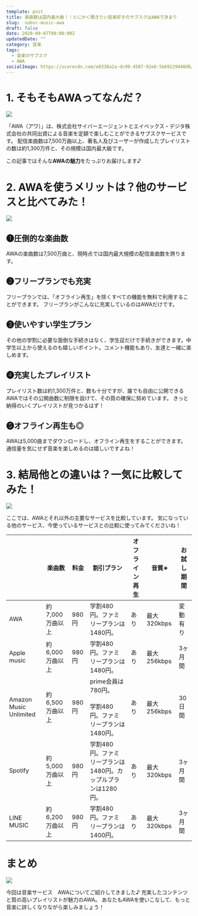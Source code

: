 ```yaml
---
template: post
title: 楽曲数は国内最大級！！とにかく聞きたい音楽好きのサブスクはAWAで決まり
slug:  subsc-music-awa
draft: false
date: 2020-09-07T09:00:00Z
updatedDate: ""
category: 音楽
tags:
  - 音楽のサブスク
  - AWA
socialImage: https://ucarecdn.com/e8330a2a-dc99-4587-92e6-5b69129440d6/
---
```



# 1. そもそもAWAってなんだ？

![](https://ucarecdn.com/0a537aef-f414-418f-b63e-c9d4a1b561e7/)

「AWA（アワ）」は、株式会社サイバーエージェントとエイベックス・デジタ株式会社の共同出資による音楽を定額で楽しむことができるサブスクサービスです。
配信楽曲数は7,500万曲以上、著名人及びユーザーが作成したプレイリストの数は約1,300万件と、その規模は国内最大級です。

この記事ではそんな**AWAの魅力**をたっぷりお届けします♪


# 2. AWAを使うメリットは？他のサービスと比べてみた！

![](https://ucarecdn.com/6712f5e5-b35e-4594-b070-9e657733e622/)

## ❶圧倒的な楽曲数
AWAの楽曲数は7,500万曲と、現時点では国内最大規模の配信楽曲数を誇ります。

## ❷フリープランでも充実
フリープランでは、「オフライン再生」を除くすべての機能を無料で利用することができます。
フリープランがこんなに充実しているのはAWAだけです。

## ❸使いやすい学生プラン
その他の学割に必要な面倒な手続きはなく、学生証だけで手続きができます。中学生以上から使えるのも嬉しいポイント。コメント機能もあり、友達と一緒に楽しめます。

## ❹充実したプレイリスト
プレイリスト数は約1,300万件と、数も十分ですが、誰でも自由に公開できるAWAではその公開曲数に制限を設けて、その質の確保に努めています。
きっと納得のいくプレイリストが見つかるはず！

## ❺オフライン再生も◎
AWAは5,000曲までダウンロードし、オフライン再生をすることができます。
通信量を気にせず音楽を楽しめるのは嬉しいですよね！


# 3. 結局他との違いは？一気に比較してみた！

![](https://ucarecdn.com/446ac1ff-a5a1-452c-b35b-dcd04427ed2b/)

ここでは、AWAとそれ以外の主要なサービスを比較しています。
気になっている他のサービス、今使っているサービスとの比較に使ってみてくださいね！

|  | 楽曲数 | 料金 | 割引プラン | オフライン再生 | 音質※ | お試し期間 |
| --- | --- | --- | --- | --- | --- | --- |
| AWA | 約7,000万曲以上 | 980円 | 学割480円。ファミリープランは1480円。 | あり | 最大320kbps | 変動有り |
| Apple music | 約6,000万曲以上 | 980円 | 学割480円。ファミリープランは1480円。 | あり | 最大256kbps | 3ヶ月間 |
| Amazon Music Unlimited | 約6,500万曲以上 | 980円 | prime会員は780円。<br><br>学割480円。ファミリープランは1480円。 | あり | 最大256kbps | 30日間 |
| Spotify | 約5,000万曲以上 | 980円 | 学割480円。ファミリープランは1480円。カップルプランは1280円。 | あり | 最大320kbps | 3ヶ月間 |
| LINE MUSIC | 約6,200万曲以上 | 980円 | 学割480円。ファミリープランは1400円。 | あり | 最大320kbps | 3ヶ月間 |




# まとめ

![](https://ucarecdn.com/bbf398db-9583-48f3-a4c9-1e6974213735/)


今回は音楽サービス　AWAについてご紹介してきました♪
充実したコンテンツと質の高いプレイリストが魅力のAWA。
あなたもAWAを使いこなして、もっと音楽に詳しくなりながら楽しみましょう！



